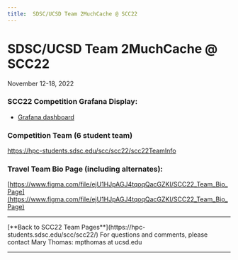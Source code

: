 ```yaml
---
title:  SDSC/UCSD Team 2MuchCache @ SCC22
---
```


# SDSC/UCSD Team 2MuchCache @ SCC22
November 12-18, 2022

### SCC22 Competition Grafana Display:
* [Grafana dashboard](http://dashboard.studentclustercompetition.us/d/lYLSj5v4z/sc22?orgId=1&refresh=1m)

### Competition Team (6 student team)
https://hpc-students.sdsc.edu/scc/scc22/scc22TeamInfo

### Travel Team Bio Page (including alternates):
[https://www.figma.com/file/ejU1HJpAGJ4tqoqQacGZKI/SCC22_Team_Bio_Page](https://www.figma.com/file/ejU1HJpAGJ4tqoqQacGZKI/SCC22_Team_Bio_Page)


<hr>
[**Back to SCC22 Team Pages**](https://hpc-students.sdsc.edu/scc/scc22/)
For questions and comments, please contact Mary Thomas:  mpthomas at ucsd.edu
<hr>
